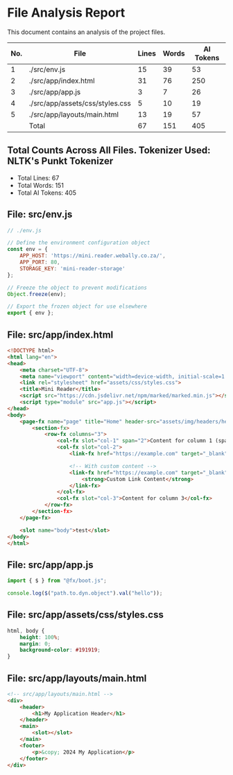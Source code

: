 # File Analysis Report

This document contains an analysis of the project files.

| No.   | File                                 | Lines    | Words    | AI Tokens |
| ----- | ------------------------------------ | -------- | -------- | --------- |
|  1    | ./src/env.js                         | 15       | 39       | 53        |
|  2    | ./src/app/index.html                 | 31       | 76       | 250       |
|  3    | ./src/app/app.js                     | 3        | 7        | 26        |
|  4    | ./src/app/assets/css/styles.css      | 5        | 10       | 19        |
|  5    | ./src/app/layouts/main.html          | 13       | 19       | 57        |
|       | Total                                | 67       | 151      | 405       |


## Total Counts Across All Files. Tokenizer Used: NLTK's Punkt Tokenizer
- Total Lines: 67
- Total Words: 151
- Total AI Tokens: 405

## File: src/env.js
```js
// ./env.js

// Define the environment configuration object
const env = {
    APP_HOST: 'https://mini.reader.webally.co.za/',
    APP_PORT: 80,
    STORAGE_KEY: 'mini-reader-storage'
};

// Freeze the object to prevent modifications
Object.freeze(env);

// Export the frozen object for use elsewhere
export { env };

```

## File: src/app/index.html
```html
<!DOCTYPE html>
<html lang="en">
<head>
    <meta charset="UTF-8">
    <meta name="viewport" content="width=device-width, initial-scale=1.0">
    <link rel="stylesheet" href="assets/css/styles.css">
    <title>Mini Reader</title>
    <script src="https://cdn.jsdelivr.net/npm/marked/marked.min.js"></script>
    <script type="module" src="app.js"></script>
</head>
<body>
    <page-fx name="page" title="Home" header-src="assets/img/headers/hello.png" style-bg-color="#121212" style-padding="40px 0px 0px 0px">
        <section-fx>
            <row-fx columns="3">
                <col-fx slot="col-1" span="2">Content for column 1 (spanning 2 columns)</col-fx>
                <col-fx slot="col-2">
                    <link-fx href="https://example.com" target="_blank" text="Visit Example"></link-fx>

                    <!-- With custom content -->
                    <link-fx href="https://example.com" target="_blank">
                        <strong>Custom Link Content</strong>
                    </link-fx>
                </col-fx>
                <col-fx slot="col-3">Content for column 3</col-fx>
            </row-fx>
        </section-fx>
    </page-fx>

    <slot name="body">test</slot>
</body>
</html>
```

## File: src/app/app.js
```js
import { $ } from "@fx/boot.js";

console.log($("path.to.dyn.object").val("hello"));
```

## File: src/app/assets/css/styles.css
```css
html, body {
    height: 100%;
    margin: 0;
    background-color: #191919;
}
```

## File: src/app/layouts/main.html
```html
<!-- src/app/layouts/main.html -->
<div>
    <header>
        <h1>My Application Header</h1>
    </header>
    <main>
        <slot></slot>
    </main>
    <footer>
        <p>&copy; 2024 My Application</p>
    </footer>
</div>

```


